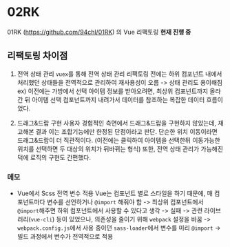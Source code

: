 # 02RK
01RK (https://github.com/94chl/01RK) 의 Vue 리팩토링
**현재 진행 중**

## 리팩토링 차이점

1. 전역 상태 관리
`vuex`를 통해 전역 상태 관리
리팩토링 전에는 하위 컴포넌트 내에서 처리했던 상태들을 전역적으로 관리하여 재사용성이 오름
-> 상태 관리도 용이해짐
ex) 이전에는 가방에서 선택 아이템 정보를 받아오려면,
최상위 컴포넌트까지 올라간 뒤 아이템 선택 컴포넌트까지 내려가서 데이터를 참조하는 복잡한 데이터 흐름이었다.

2. 드래그&드랍 구현
사용자 경험적인 측면에서 드래그&드랍을 구현하지 않았는데, 재고해본 결과 이는 조합기능에만 한정된 단점이라고 판단.
단순한 위치 이동이라면 드래그&드랍이 더 직관적이다.
(이전에는 클릭하여 아이템을 선택한뒤 이동가능한 위치를 선택하면 두 대상의 위치가 뒤바뀌는 형식)
또한, 전역 상태 관리가 가능해진 덕에 로직의 구현도 간편했다.

### 메모
- Vue에서 Scss 전역 변수 적용
Vue는 컴포넌트 별로 스타일을 하기 때문에, 매 컴포넌트마다 변수를 선언하거나 `@import` 해줘야 함
-> 최상위 컴포넌트에서 `@import`해주면 하위 컴포넌트에서 사용할 수 있다고 생각
-> 실패
-> 관련 라이브러리(`vue-cli`) 등이 있었으나, 의존성을 줄이기 위해 `webpack` 설정을 바꿈
-> `webpack.config.js`에서 사용 중이던 `sass-loader`에서 변수를 미리 `@import`
-> 빌드 과정에서 변수가 전역적으로 적용
